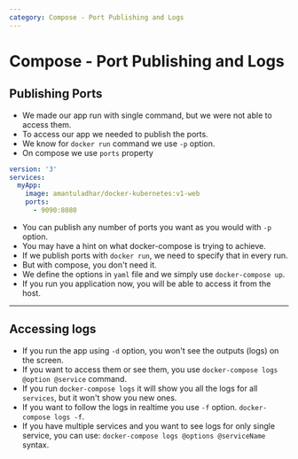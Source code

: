 ```yaml
---
category: Compose - Port Publishing and Logs
---
```

# Compose - Port Publishing and Logs

## Publishing Ports
* We made our app run with single command, but we were not able to access them.
* To access our app we needed to publish the ports.
* We know for `docker run` command we use `-p` option.
* On compose we use `ports` property

```yaml
version: '3'
services:
  myApp:
    image: amantuladhar/docker-kubernetes:v1-web
    ports:
      - 9090:8080
```

* You can publish any number of ports you want as you would with `-p` option.
* You may have a hint on what docker-compose is trying to achieve.
* If we publish ports with `docker run`, we need to specify that in every run.
* But with compose, you don't need it.
* We define the options in `yaml` file and we simply use `docker-compose up`.
* If you run you application now, you will be able to access it from the host.
 
---

## Accessing logs
* If you run the app using `-d` option, you won't see the outputs (logs) on the screen.
* If you want to access them or see them, you use `docker-compose logs @option @service` command.
* If you run `docker-compose logs` it will show you all the logs for all `services`, but it won't show you new ones.
* If you want to follow the logs in realtime you use `-f` option. `docker-compose logs -f`.
* If you have multiple services and you want to see logs for only single service, you can use: `docker-compose logs @options @serviceName` syntax.
